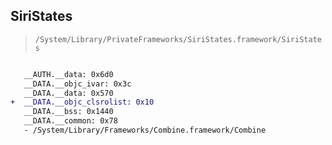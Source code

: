 ## SiriStates

> `/System/Library/PrivateFrameworks/SiriStates.framework/SiriStates`

```diff

   __AUTH.__data: 0x6d0
   __DATA.__objc_ivar: 0x3c
   __DATA.__data: 0x570
+  __DATA.__objc_clsrolist: 0x10
   __DATA.__bss: 0x1440
   __DATA.__common: 0x78
   - /System/Library/Frameworks/Combine.framework/Combine

```
